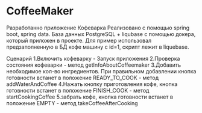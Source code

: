 # CoffeeMaker
Разработанно приложение Кофеварка
Реализовано с помощью spring boot, spring data. База данных PostgreSQL + liqubase  с помощью докера, который приложен в проекте.
Для пример использовал предзаполненную в БД кофе машину с id=1, скрипт лежит в liquebase.

Сценарий
1.Включить кофеварку - Запуск приложения
2.Проверка состояния кофеварки - метод getInfoAboutCoffeemaker
3.Добавить необходимое кол-во ингредиентов. При правильном добавлении кнопка готовности встанет в положение READY_TO_COOK - метод addWaterAndCoffee
4.Нажать кнопку приготовления кофе, кнопка готовности встанет в положение FINISH_COOK - метод startCookingCoffee
5.забрать кофе, кнопка готовности встанет в положение EMPTY - метод takeCoffeeAfterCooking





 